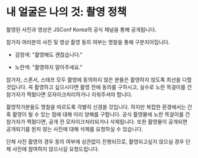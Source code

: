 # 내 얼굴은 나의 것: 촬영 정책

촬영된 사진과 영상은 JSConf Korea의 공식 채널을 통해 공개됩니다.

참가자 여러분의 사진 및 영상 촬영 동의 여부는 명찰을 통해 구분지어집니다.

- 검정색: "촬영해도 괜찮습니다."

- 노란색: "촬영하지 말아주세요."

참가자, 스폰서, 스태프 모두 촬영에 동의하지 않은 분들은 촬영하지 않도록 최선을 다할 것입니다. 꼭 촬영하고 싶으시다면 촬영 전에 동의를 구하시고, 실수로 노란 목걸이를 건 참가자가 찍혔다면 모자이크처리하거나 지워주셔야 합니다.

촬영작가분들도 명찰을 따르도록 각별히 신경쓸 것입니다. 하지만 복잡한 환경에서는 간혹 촬영이 될 수 있는 점에 대해 미리 양해를 구합니다. 공식 촬영물에 노란 목걸이를 건 참가자가 찍혔다면, 공개 전 모자이크처리되거나 삭제됩니다. 또한 촬영물이 공개되면 공개되기를 원치 않는 사진에 대해 삭제를 요청하실 수 있습니다.

단체 사진 촬영의 경우 동의 여부에 상관없이 진행되므로, 촬영되고싶지 않으실 경우 단체 사진에 참여하지 않으시길 요청드립니다.
